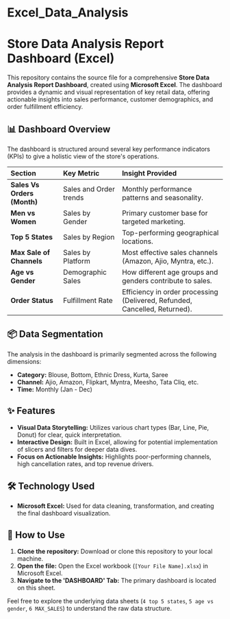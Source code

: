 # Excel_Data_Analysis
# Store Data Analysis Report Dashboard (Excel)

This repository contains the source file for a comprehensive **Store Data Analysis Report Dashboard**, created using **Microsoft Excel**. The dashboard provides a dynamic and visual representation of key retail data, offering actionable insights into sales performance, customer demographics, and order fulfillment efficiency.

## 📊 Dashboard Overview

The dashboard is structured around several key performance indicators (KPIs) to give a holistic view of the store's operations.

| Section | Key Metric | Insight Provided |
| :--- | :--- | :--- |
| **Sales Vs Orders (Month)** | Sales and Order trends | Monthly performance patterns and seasonality. |
| **Men vs Women** | Sales by Gender | Primary customer base for targeted marketing. |
| **Top 5 States** | Sales by Region | Top-performing geographical locations. |
| **Max Sale of Channels** | Sales by Platform | Most effective sales channels (Amazon, Ajio, Myntra, etc.). |
| **Age vs Gender** | Demographic Sales | How different age groups and genders contribute to sales. |
| **Order Status** | Fulfillment Rate | Efficiency in order processing (Delivered, Refunded, Cancelled, Returned). |

## 📦 Data Segmentation

The analysis in the dashboard is primarily segmented across the following dimensions:

* **Category:** Blouse, Bottom, Ethnic Dress, Kurta, Saree
* **Channel:** Ajio, Amazon, Flipkart, Myntra, Meesho, Tata Cliq, etc.
* **Time:** Monthly (Jan - Dec)

## ✨ Features

* **Visual Data Storytelling:** Utilizes various chart types (Bar, Line, Pie, Donut) for clear, quick interpretation.
* **Interactive Design:** Built in Excel, allowing for potential implementation of slicers and filters for deeper data dives.
* **Focus on Actionable Insights:** Highlights poor-performing channels, high cancellation rates, and top revenue drivers.

## 🛠️ Technology Used

* **Microsoft Excel:** Used for data cleaning, transformation, and creating the final dashboard visualization.

## 🚀 How to Use

1.  **Clone the repository:** Download or clone this repository to your local machine.
2.  **Open the file:** Open the Excel workbook (`[Your File Name].xlsx`) in Microsoft Excel.
3.  **Navigate to the 'DASHBOARD' Tab:** The primary dashboard is located on this sheet.

Feel free to explore the underlying data sheets (`4 top 5 states`, `5 age vs gender`, `6 MAX_SALES`) to understand the raw data structure.
